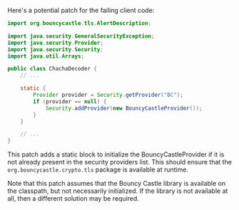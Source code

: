 Here's a potential patch for the failing client code:

```java
import org.bouncycastle.tls.AlertDescription;

import java.security.GeneralSecurityException;
import java.security.Provider;
import java.security.Security;
import java.util.Arrays;

public class ChachaDecoder {
    // ...

    static {
        Provider provider = Security.getProvider("BC");
        if (provider == null) {
            Security.addProvider(new BouncyCastleProvider());
        }
    }

    // ...
}
```

This patch adds a static block to initialize the BouncyCastleProvider if it is not already present in the security providers list. This should ensure that the `org.bouncycastle.crypto.tls` package is available at runtime.

Note that this patch assumes that the Bouncy Castle library is available on the classpath, but not necessarily initialized. If the library is not available at all, then a different solution may be required.